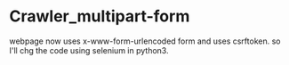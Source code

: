 # Crawler_multipart-form
webpage now uses x-www-form-urlencoded form and uses csrftoken.
so I'll chg the code using selenium in python3.
